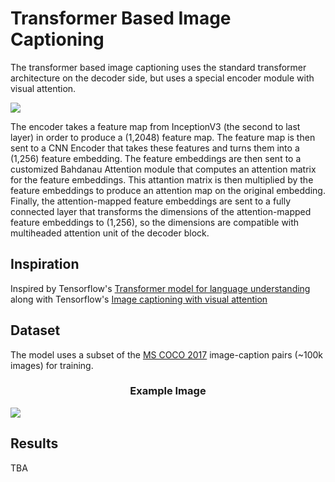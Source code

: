 
# Transformer Based Image Captioning

The transformer based image captioning uses the standard transformer architecture on the decoder side, but uses a special encoder module with visual attention. 

![](https://miro.medium.com/max/2880/1*BHzGVskWGS_3jEcYYi6miQ.png)

The encoder takes a feature map from InceptionV3 (the second to last layer) in order to produce a (1,2048) feature map. The feature map is then sent to a CNN Encoder that takes these features and turns them into a (1,256) feature embedding. The feature embeddings are then sent to a customized Bahdanau Attention module that computes an attention matrix for the feature embeddings. This attantion matrix is then multiplied by the feature embeddings to produce an attention map on the original embedding. Finally, the attention-mapped feature embeddings are sent to a fully connected layer that transforms the dimensions of the attention-mapped feature embeddings to (1,256), so the dimensions are compatible with multiheaded attention unit of the decoder block.
## Inspiration
Inspired by Tensorflow's [Transformer model for language understanding](https://www.tensorflow.org/tutorials/text/transformer)
along with Tensorflow's [Image captioning with visual attention](https://www.tensorflow.org/tutorials/text/image_captioning)

## Dataset
The model uses a subset of the [MS COCO 2017](https://cocodataset.org/#home) image-caption pairs (~100k images) for training. 

### <center>Example Image</center>
![](https://www.researchgate.net/profile/Konda-Reddy-Mopuri/publication/317164046/figure/fig1/AS:498120245956609@1495772529994/Sample-image-caption-pairs-from-MSCOCO-dataset-11-The-caption-gives-more-information.png)

## Results
TBA
